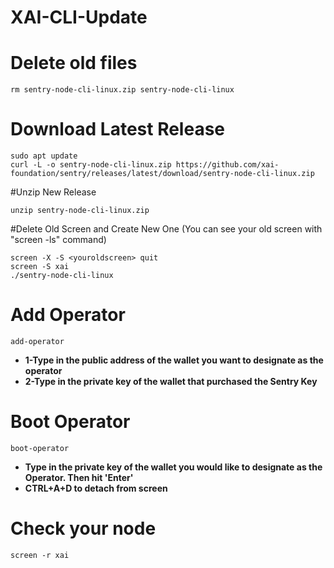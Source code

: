 # XAI-CLI-Update
# Delete old files
```
rm sentry-node-cli-linux.zip sentry-node-cli-linux
```
# Download Latest Release
```
sudo apt update
curl -L -o sentry-node-cli-linux.zip https://github.com/xai-foundation/sentry/releases/latest/download/sentry-node-cli-linux.zip
```
#Unzip New Release
```
unzip sentry-node-cli-linux.zip
```
#Delete Old Screen and Create New One (You can see your old screen with "screen -ls" command)
```
screen -X -S <youroldscreen> quit
screen -S xai
./sentry-node-cli-linux
```
# Add Operator
```
add-operator
```
- **1-Type in the public address of the wallet you want to designate as the operator**
- **2-Type in the private key of the wallet that purchased the Sentry Key**

# Boot Operator
```
boot-operator
```
- **Type in the private key of the wallet you would like to designate as the Operator. Then hit 'Enter'**
- **CTRL+A+D to detach from screen**
# Check your node
```
screen -r xai
```
